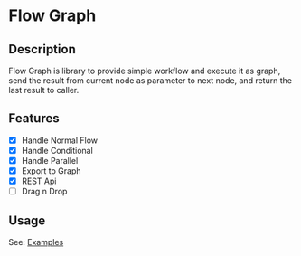 # Flow Graph 

## Description

Flow Graph is library to provide simple workflow and execute it as graph, send the result from current node as parameter to next node, and return the last result to caller.

## Features

- [x] Handle Normal Flow
- [x] Handle Conditional
- [X] Handle Parallel
- [X] Export to Graph
- [X] REST Api
- [ ] Drag n Drop

## Usage

See: [Examples](./examples)
